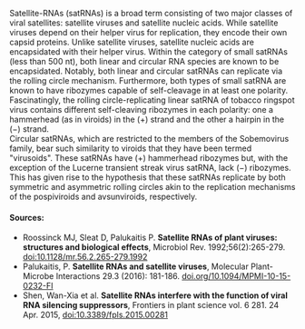 Satellite-RNAs (satRNAs) is a broad term consisting of two major classes of viral satellites: satellite viruses and satellite nucleic acids. While
satellite viruses depend on their helper virus for replication, they encode their own capsid proteins. Unlike satellite viruses, satellite nucleic acids are encapsidated with their helper virus.  Within the category of small satRNAs (less than 500 nt), both linear and circular RNA species
are known to be encapsidated. Notably, both linear and circular satRNAs can replicate via the rolling circle mechanism. Furthermore, both types of small satRNA are known to have ribozymes capable of self-cleavage in at least one polarity. Fascinatingly, the rolling circle-replicating linear satRNA of tobacco ringspot virus contains different self-cleaving ribozymes in each polarity: one a hammerhead (as in viroids) in the (+) strand and the other a hairpin in the (−) strand.   
Circular satRNAs, which are restricted to the members of the Sobemovirus family, bear such similarity to viroids that they have been termed "virusoids". These satRNAs have (+) hammerhead ribozymes but, with the exception of the Lucerne transient streak virus satRNA, lack (−) ribozymes. This has given rise to the hypothesis that these satRNAs replicate by both symmetric and asymmetric rolling circles akin to the replication mechanisms of the pospiviroids and avsunviroids, respectively.


 #### Sources:  
 -   Roossinck MJ, Sleat D, Palukaitis P. **Satellite RNAs of plant viruses: structures and biological effects**, Microbiol Rev. 1992;56(2):265-279. [doi:10.1128/mr.56.2.265-279.1992](https://doi.org/10.1128/mr.56.2.265-279.1992)
 -   Palukaitis, P. **Satellite RNAs and satellite viruses**, Molecular Plant-Microbe Interactions 29.3 (2016): 181-186. [doi.org/10.1094/MPMI-10-15-0232-FI](https://doi.org/10.1094/MPMI-10-15-0232-FI)
 - Shen, Wan-Xia et al. **Satellite RNAs interfere with the function of viral RNA silencing suppressors**, Frontiers in plant science vol. 6 281. 24 Apr. 2015, [doi:10.3389/fpls.2015.00281](https://doi.org/10.3389/fpls.2015.00281)
